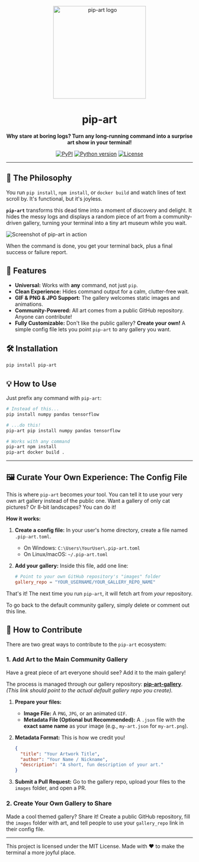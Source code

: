 <p align="center">
  <img src="https://i.postimg.cc/5yp7DxHN/Chat-GPT-Image-13-2025-14-31-22.png" width="250" alt="pip-art logo">
</p>

<h1 align="center">pip-art</h1>

<p align="center">
  <strong>Why stare at boring logs? Turn any long-running command into a surprise art show in your terminal!</strong>
</p>

<p align="center">
    <a href="#"><img src="https://img.shields.io/pypi/v/pip-art.svg" alt="PyPI"></a>
    <a href="#"><img src="https://img.shields.io/badge/python-3.9+-blue.svg" alt="Python version"></a>
    <a href="#"><img src="https://img.shields.io/badge/license-MIT-green.svg" alt="License"></a>
</p>

---

## 🎨 The Philosophy

You run `pip install`, `npm install`, or `docker build` and watch lines of text scroll by. It's functional, but it's joyless. 

**`pip-art`** transforms this dead time into a moment of discovery and delight. It hides the messy logs and displays a random piece of art from a community-driven gallery, turning your terminal into a tiny art museum while you wait.

![Screenshot of pip-art in action](https://i.postimg.cc/PJZfMRN4/2025-07-13-142412.png)

When the command is done, you get your terminal back, plus a final success or failure report.

## 🚀 Features

*   **Universal:** Works with **any** command, not just `pip`.
*   **Clean Experience:** Hides command output for a calm, clutter-free wait.
*   **GIF & PNG & JPG Support:** The gallery welcomes static images and animations.
*   **Community-Powered:** All art comes from a public GitHub repository. Anyone can contribute!
*   **Fully Customizable:** Don't like the public gallery? **Create your own!** A simple config file lets you point `pip-art` to any gallery you want.

## 🛠️ Installation

```bash
pip install pip-art
```

## 💡 How to Use

Just prefix any command with `pip-art`:

```bash
# Instead of this...
pip install numpy pandas tensorflow

# ...do this!
pip-art pip install numpy pandas tensorflow
```

```bash
# Works with any command
pip-art npm install
pip-art docker build .
```

---

## 🖼️ Curate Your Own Experience: The Config File

This is where `pip-art` becomes *your* tool. You can tell it to use your very own art gallery instead of the public one. Want a gallery of only cat pictures? Or 8-bit landscapes? You can do it!

**How it works:**

1.  **Create a config file:** In your user's home directory, create a file named `.pip-art.toml`.
    *   On Windows: `C:\Users\YourUser\.pip-art.toml`
    *   On Linux/macOS: `~/.pip-art.toml`

2.  **Add your gallery:** Inside this file, add one line:

    ```toml
    # Point to your own GitHub repository's "images" folder
    gallery_repo = "YOUR_USERNAME/YOUR_GALLERY_REPO_NAME"
    ```

That's it! The next time you run `pip-art`, it will fetch art from *your* repository.

To go back to the default community gallery, simply delete or comment out this line.

## 🤝 How to Contribute

There are two great ways to contribute to the `pip-art` ecosystem:

### 1. Add Art to the Main Community Gallery

Have a great piece of art everyone should see? Add it to the main gallery!

The process is managed through our gallery repository: **[pip-art-gallery](https://github.com/YOUR_USERNAME/pip-art-gallery)**. *(This link should point to the actual default gallery repo you create).*

1.  **Prepare your files:**
    *   **Image File:** A `PNG`, `JPG`, or an animated `GIF`.
    *   **Metadata File (Optional but Recommended):** A `.json` file with the **exact same name** as your image (e.g., `my-art.json` for `my-art.png`).

2.  **Metadata Format:** This is how we credit you!
    ```json
    {
      "title": "Your Artwork Title",
      "author": "Your Name / Nickname",
      "description": "A short, fun description of your art."
    }
    ```

3.  **Submit a Pull Request:** Go to the gallery repo, upload your files to the `images` folder, and open a PR.

### 2. Create Your Own Gallery to Share

Made a cool themed gallery? Share it! Create a public GitHub repository, fill the `images` folder with art, and tell people to use your `gallery_repo` link in their config file.

---

This project is licensed under the MIT License.
Made with ❤️ to make the terminal a more joyful place. 